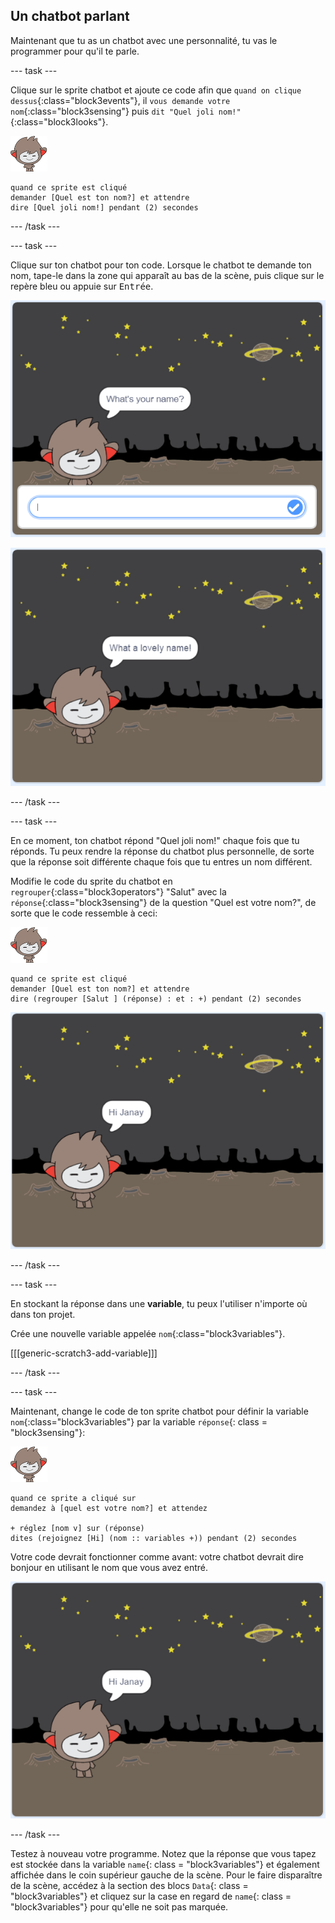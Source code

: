 ## Un chatbot parlant

Maintenant que tu as un chatbot avec une personnalité, tu vas le programmer pour qu'il te parle.

\--- task \---

Clique sur le sprite chatbot et ajoute ce code afin que `quand on clique dessus`{:class="block3events"}, il `vous demande votre nom`{:class="block3sensing"} puis `dit "Quel joli nom!"`{:class="block3looks"}.

![nano sprite](images/nano-sprite.png)

```blocks3
quand ce sprite est cliqué
demander [Quel est ton nom?] et attendre
dire [Quel joli nom!] pendant (2) secondes
```

\--- /task \---

\--- task \---

Clique sur ton chatbot pour ton code. Lorsque le chatbot te demande ton nom, tape-le dans la zone qui apparaît au bas de la scène, puis clique sur le repère bleu ou appuie sur <kbd>Entrée</kbd>.

![Test d'une reponse du ChatBot](images/chatbot-ask-test1.png)

![Test d'une reponse du ChatBot](images/chatbot-ask-test2.png)

\--- /task \---

\--- task \---

En ce moment, ton chatbot répond "Quel joli nom!" chaque fois que tu réponds. Tu peux rendre la réponse du chatbot plus personnelle, de sorte que la réponse soit différente chaque fois que tu entres un nom différent.

Modifie le code du sprite du chatbot en `regrouper`{:class="block3operators"} "Salut" avec la `réponse`{:class="block3sensing"} de la question "Quel est votre nom?", de sorte que le code ressemble à ceci:

![nano sprite](images/nano-sprite.png)

```blocks3
quand ce sprite est cliqué
demander [Quel est ton nom?] et attendre
dire (regrouper [Salut ] (réponse) : et : +) pendant (2) secondes
```

![Test d'une réponse personnalisée](images/chatbot-answer-test.png)

\--- /task \---

\--- task \---

En stockant la réponse dans une **variable**, tu peux l'utiliser n'importe où dans ton projet.

Crée une nouvelle variable appelée `nom`{:class="block3variables"}.

[[[generic-scratch3-add-variable]]]

\--- /task \---

\--- task \---

Maintenant, change le code de ton sprite chatbot pour définir la variable `nom`{:class="block3variables"} par la variable `réponse`{: class = "block3sensing"}:

![nano sprite](images/nano-sprite.png)

```blocks3
quand ce sprite a cliqué sur
demandez à [quel est votre nom?] et attendez

+ réglez [nom v] sur (réponse)
dites (rejoignez [Hi] (nom :: variables +)) pendant (2) secondes
```

Votre code devrait fonctionner comme avant: votre chatbot devrait dire bonjour en utilisant le nom que vous avez entré.

![Tester une réponse personnalisée](images/chatbot-answer-test.png)

\--- /task \---

Testez à nouveau votre programme. Notez que la réponse que vous tapez est stockée dans la variable `name`{: class = "block3variables"} et également affichée dans le coin supérieur gauche de la scène. Pour le faire disparaître de la scène, accédez à la section des blocs `Data`{: class = "block3variables"} et cliquez sur la case en regard de `name`{: class = "block3variables"} pour qu'elle ne soit pas marquée.